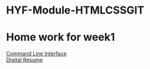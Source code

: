 # HYF-Module-HTMLCSSGIT
<!DOCTYPE html>
<html>
  <body>
    <h1>Home work for week1</h1>
    <a href="https://madyannassar.github.io/HYF-Module-HTMLCSSGIT/week1/Command Line Interface.txt"> Command Line Interface </a>
    <br>
    <a href="https://madyannassar.github.io/HYF-Module-HTMLCSSGIT/week1/index.html"> Digital Resume </a>
  </body>
  </html>
